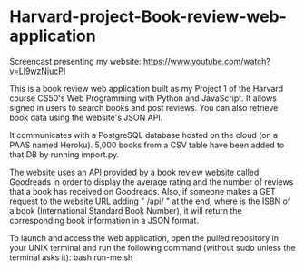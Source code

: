# Harvard-project-Book-review-web-application

Screencast presenting my website: https://www.youtube.com/watch?v=Ll9wzNjucPI

This is a book review web application built as my Project 1 of the Harvard course CS50's Web Programming with Python and JavaScript. It allows signed in users to search books and post reviews. You can also retrieve book data using the website's JSON API. 

It communicates with a PostgreSQL database hosted on the cloud (on a PAAS named Heroku). 5,000 books from a CSV table have been added to that DB by running import.py.

The website uses an API provided by a book review website called Goodreads in order to display the average rating and the number of reviews that a book has received on Goodreads. Also, if someone makes a GET request to the website URL adding " /api/<isbn> " at the end, where <isbn> is the ISBN of a book (International Standard Book Number), it will return the corresponding book information in a JSON format.

To launch and access the web application, open the pulled repository in your UNIX terminal and run the following command (without sudo unless the terminal asks it): bash run-me.sh
